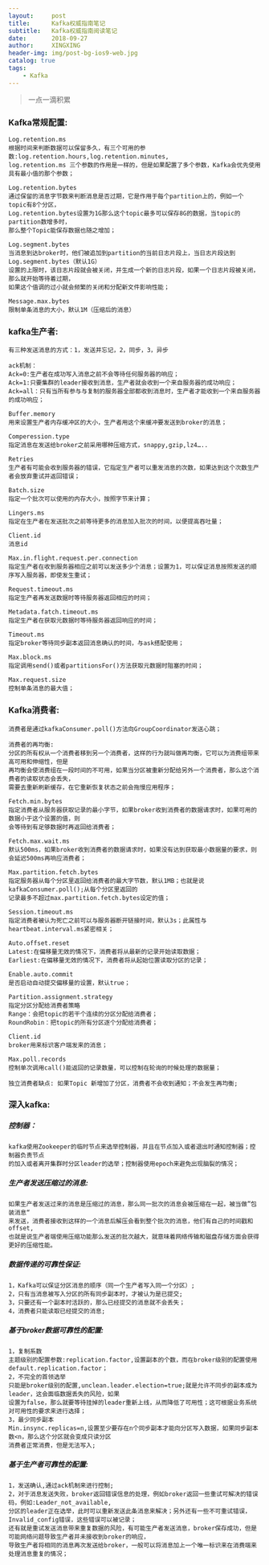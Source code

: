 ```yaml
---
layout:     post
title:      Kafka权威指南笔记
subtitle:   Kafka权威指南阅读笔记
date:       2018-09-27
author:     XINGXING
header-img: img/post-bg-ios9-web.jpg
catalog: true
tags:
    - Kafka
---
```


>
>一点一滴积累
>

### Kafka常规配置:

    Log.retention.ms
    根据时间来判断数据可以保留多久，有三个可用的参数:log.retention.hours,log.retention.minutes,
    log.retention.ms 三个参数的作用是一样的，但是如果配置了多个参数，Kafka会优先使用具有最小值的那个参数；

    Log.retention.bytes
    通过保留的消息字节数来判断消息是否过期，它是作用于每个partition上的，例如一个topic有8个分区，
    Log.retention.bytes设置为1G那么这个topic最多可以保存8G的数据，当topic的partition数增多时，
    那么整个Topic能保存数据也随之增加；
    
    Log.segment.bytes
    当消息到达broker时，他们被追加到partition的当前日志片段上，当日志片段达到Log.segment.bytes（默认1G）
    设置的上限时，该日志片段就会被关闭，并生成一个新的日志片段，如果一个日志片段被关闭，那么就开始等待着过期，
    如果这个值调的过小就会频繁的关闭和分配新文件影响性能；
    
    Message.max.bytes
    限制单条消息的大小，默认1M（压缩后的消息）
    
    
### kafka生产者:
    有三种发送消息的方式：1，发送并忘记，2，同步，3，异步
    
    ack机制：
    Ack=0:生产者在成功写入消息之前不会等待任何服务器的响应；
    Ack=1:只要集群的leader接收到消息，生产者就会收到一个来自服务器的成功响应；
    Ack=all：只有当所有参与与复制的服务器全部都收到消息时，生产者才能收到一个来自服务器的成功响应；

    Buffer.memory
    用来设置生产者内存缓冲区的大小，生产者用这个来缓冲要发送到broker的消息；
    
    Comperession.type
    指定消息在发送给broker之前采用哪种压缩方式，snappy,gzip,lz4…..
    
    Retries
    生产者有可能会收到服务器的错误，它指定生产者可以重发消息的次数，如果达到这个次数生产者会放弃重试并返回错误；
    
    Batch.size
    指定一个批次可以使用的内存大小，按照字节来计算；
    
    Lingers.ms
    指定在生产者在发送批次之前等待更多的消息加入批次的时间，以便提高吞吐量；
    
    Client.id
    消息id
    
    Max.in.flight.request.per.connection
    指定生产者在收到服务器相应之前可以发送多少个消息；设置为1，可以保证消息按照发送的顺序写入服务器，即使发生重试；
    
    Request.timeout.ms
    指定生产者再发送数据时等待服务器返回相应的时间；

    Metadata.fatch.timeout.ms
    指定生产者在获取元数据时等待服务器返回响应的时间；
    
    Timeout.ms
    指定broker等待同步副本返回消息确认的时间，与ask搭配使用；
    
    Max.block.ms
    指定调用send()或者partitionsFor()方法获取元数据时阻塞的时间；
    
    Max.request.size
    控制单条消息的最大值；

### Kafka消费者:
    消费者是通过kafkaConsumer.poll()方法向GroupCoordinator发送心跳；
    
    消费者的再均衡:
    分区的所有权从一个消费者移到另一个消费者，这样的行为就叫做再均衡，它可以为消费组带来高可用和伸缩性，但是
    再均衡会使消费组在一段时间的不可用，如果当分区被重新分配给另外一个消费者，那么这个消费者的读取状态会丢失，
    需要去重新刷新缓存，在它重新恢复状态之前会拖慢应用程序；
    
    Fetch.min.bytes
    指定消费者从服务器获取记录的最小字节，如果broker收到消费者的数据请求时，如果可用的数据小于这个设置的值，则
    会等待到有足够数据时再返回给消费者；
    
    Fetch.max.wait.ms
    默认500ms，如果broker收到消费者的数据请求时，如果没有达到获取最小数据量的要求，则会延迟500ms再响应消费者；
    
    Max.partition.fetch.bytes
    指定服务器从每个分区里返回给消费者的最大字节数，默认1MB；也就是说kafkaConsumer.poll();从每个分区里返回的
    记录最多不超过max.partition.fetch.bytes设定的值；
    
    Session.timeout.ms
    指定消费者被认为死亡之前可以与服务器断开链接时间，默认3s；此属性与heartbeat.interval.ms紧密相关；
    
    Auto.offset.reset
    Latest:在偏移量无效的情况下，消费者将从最新的记录开始读取数据；
    Earliest:在偏移量无效的情况下，消费者将从起始位置读取分区的记录；
    
    Enable.auto.commit
    是否启动自动提交偏移量的设置，默认true；
    
    Partition.assignment.strategy
    指定分区分配给消费者策略
    Range：会把topic的若干个连续的分区分配给消费者；
    RoundRobin：把topic的所有分区逐个分配给消费者；
    
    Client.id
    broker用来标识客户端发来的消息；
    
    Max.poll.records
    控制单次调用call()能返回的记录数量，可以控制在轮询的时候处理的数据量；
    
    独立消费者缺点: 如果Topic 新增加了分区，消费者不会收到通知；不会发生再均衡;
    
    
### 深入kafka:
##### 控制器：
    kafka使用Zookeeper的临时节点来选举控制器，并且在节点加入或者退出时通知控制器；控制器负责节点
    的加入或者离开集群时分区leader的选举；控制器使用epoch来避免出现脑裂的情况；

##### 生产者发送压缩过的消息:
    如果生产者发送过来的消息是压缩过的消息，那么同一批次的消息会被压缩在一起，被当做”包装消息“
    来发送，消费者接收到这样的一个消息后解压会看到整个批次的消息，他们有自己的时间戳和offset,
    也就是说生产者端使用压缩功能那么发送的批次越大，就意味着网络传输和磁盘存储方面会获得更好的压缩性能。

##### 数据传递的可靠性保证:
    1，Kafka可以保证分区消息的顺序（同一个生产者写入同一个分区）;
    2，只有当消息被写入分区的所有同步副本时，才被认为是已提交;
    3，只要还有一个副本时活跃的，那么已经提交的消息就不会丢失；
    4，消费者只能读取已经提交的消息;

##### 基于broker数据可靠性的配置:
    1，复制系数
    主题级别的配置参数:replication.factor,设置副本的个数，而在broker级别的配置使用default.replication.factor；
    2，不完全的首领选举
    只能是broker级别的配置,unclean.leader.election=true;就是允许不同步的副本成为leader，这会面临数据丢失的风险，如果
    设置为false，那么就要等待挂掉的leader重新上线，从而降低了可用性；这可根据业务系统对可用性的要求来进行选择；
    3，最少同步副本
    Min.insync.replicas=n,设置至少要存在n个同步副本才能向分区写入数据，如果同步副本数<n，那么这个分区就会变成只读分区
    消费者正常消费，但是无法写入;

##### 基于生产者可靠性的配置:
    1，发送确认,通过ack机制来进行控制;
    2，对于消息发送失败，broker返回错误信息的处理，例如broker返回一些重试可解决的错误码，例如:Leader_not_available,
    分区的leader正在选举，此时可以重新发送此条消息来解决；另外还有一些不可重试错误，Invalid_config错误，这些错误可以被记录；
    还有就是重试发送消息带来重复数据的风险，有可能生产者发送消息，broker保存成功，但是可能网络问题导致生产者并未接收到broker的响应，
    导致生产者将相同的消息再次发送给broker，一般可以将消息加上一个唯一标识来在消费端来处理消息重复的情况；
